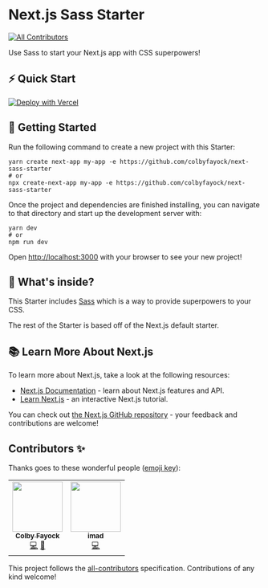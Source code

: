 # Next.js Sass Starter

<!-- ALL-CONTRIBUTORS-BADGE:START - Do not remove or modify this section -->

[![All Contributors](https://img.shields.io/badge/all_contributors-2-orange.svg?style=flat-square)](#contributors-)

<!-- ALL-CONTRIBUTORS-BADGE:END -->

Use Sass to start your Next.js app with CSS superpowers!

## ⚡️ Quick Start

[![Deploy with Vercel](https://vercel.com/button)](https://vercel.com/new/project?template=https://github.com/colbyfayock/next-sass-starter)

## 🚀 Getting Started

Run the following command to create a new project with this Starter:

```
yarn create next-app my-app -e https://github.com/colbyfayock/next-sass-starter
# or
npx create-next-app my-app -e https://github.com/colbyfayock/next-sass-starter
```

Once the project and dependencies are finished installing, you can navigate to that directory and start up the development server with:

```
yarn dev
# or
npm run dev
```

Open [http://localhost:3000](http://localhost:3000) with your browser to see your new project!

## 🧐 What's inside?

This Starter includes [Sass](https://sass-lang.com/) which is a way to provide superpowers to your CSS.

The rest of the Starter is based off of the Next.js default starter.

## 📚 Learn More About Next.js

To learn more about Next.js, take a look at the following resources:

- [Next.js Documentation](https://nextjs.org/docs) - learn about Next.js features and API.
- [Learn Next.js](https://nextjs.org/learn) - an interactive Next.js tutorial.

You can check out [the Next.js GitHub repository](https://github.com/vercel/next.js/) - your feedback and contributions are welcome!

## Contributors ✨

Thanks goes to these wonderful people ([emoji key](https://allcontributors.org/docs/en/emoji-key)):

<!-- ALL-CONTRIBUTORS-LIST:START - Do not remove or modify this section -->
<!-- prettier-ignore-start -->
<!-- markdownlint-disable -->
<table>
  <tr>
    <td align="center"><a href="https://colbyfayock.com/newsletter"><img src="https://avatars.githubusercontent.com/u/1045274?v=4?s=100" width="100px;" alt=""/><br /><sub><b>Colby Fayock</b></sub></a><br /><a href="https://github.com/colbyfayock/next-sass-starter/commits?author=colbyfayock" title="Code">💻</a> <a href="https://github.com/colbyfayock/next-sass-starter/commits?author=colbyfayock" title="Documentation">📖</a></td>
    <td align="center"><a href="https://github.com/imadatyatalah"><img src="https://avatars.githubusercontent.com/u/70093484?v=4?s=100" width="100px;" alt=""/><br /><sub><b>imad</b></sub></a><br /><a href="https://github.com/colbyfayock/next-sass-starter/commits?author=imadatyatalah" title="Code">💻</a></td>
  </tr>
</table>

<!-- markdownlint-restore -->
<!-- prettier-ignore-end -->

<!-- ALL-CONTRIBUTORS-LIST:END -->

This project follows the [all-contributors](https://github.com/all-contributors/all-contributors) specification. Contributions of any kind welcome!
